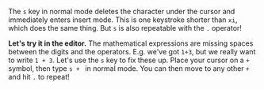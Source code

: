 The `s` key in normal mode deletes the character under the cursor and immediately enters insert mode. This is one keystroke shorter than `xi`, which does the same thing. But `s` is also repeatable with the `.` operator!

**Let's try it in the editor.** The mathematical expressions are missing spaces between the digits and the operators. E.g. we've got `1+3`, but we really want to write `1 + 3`. Let's use the `s` key to fix these up. Place your cursor on a `+` symbol, then type `s + ` in normal mode. You can then move to any other `+` and hit `.` to repeat!
